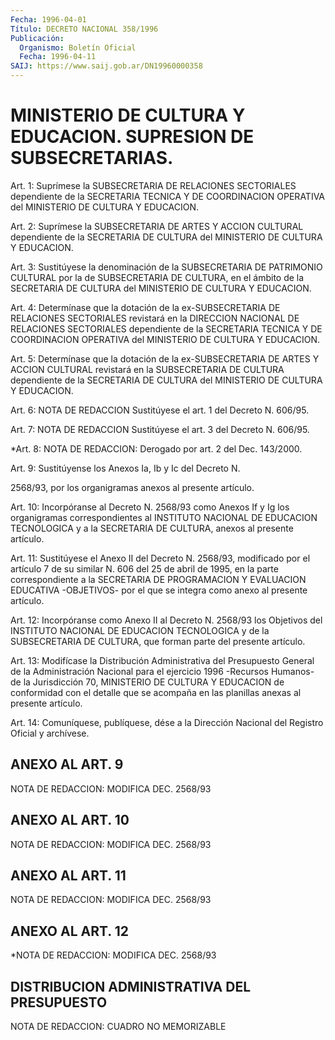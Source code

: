 ```yaml
---
Fecha: 1996-04-01
Título: DECRETO NACIONAL 358/1996
Publicación:
  Organismo: Boletín Oficial
  Fecha: 1996-04-11
SAIJ: https://www.saij.gob.ar/DN19960000358
---
```

# MINISTERIO DE CULTURA Y EDUCACION. SUPRESION DE SUBSECRETARIAS.

<a id="1"></a>
Art. 1: Suprímese la SUBSECRETARIA DE RELACIONES SECTORIALES dependiente  de  la  SECRETARIA TECNICA Y DE COORDINACION OPERATIVA del MINISTERIO DE CULTURA Y EDUCACION.

<a id="2"></a>
Art. 2: Suprímese la  SUBSECRETARIA  DE  ARTES  Y  ACCION CULTURAL dependiente de la SECRETARIA DE CULTURA del MINISTERIO DE CULTURA Y EDUCACION.

<a id="3"></a>
Art.  3:  Sustitúyese  la  denominación  de  la SUBSECRETARIA DE PATRIMONIO  CULTURAL  por  la  de SUBSECRETARIA DE CULTURA, en el ámbito de la SECRETARIA DE CULTURA  del  MINISTERIO  DE CULTURA Y EDUCACION.

<a id="4"></a>
Art.  4: Determínase  que  la dotación de la ex-SUBSECRETARIA DE RELACIONES  SECTORIALES  revistará  en  la  DIRECCION  NACIONAL DE RELACIONES SECTORIALES dependiente  de  la  SECRETARIA TECNICA Y DE COORDINACION  OPERATIVA  del  MINISTERIO  DE  CULTURA  Y EDUCACION.

<a id="5"></a>
Art.  5:  Determínase  que la dotación de la ex-SUBSECRETARIA DE ARTES Y ACCION CULTURAL revistará  en  la  SUBSECRETARIA DE CULTURA dependiente de la SECRETARIA DE CULTURA del MINISTERIO DE CULTURA Y EDUCACION.

<a id="6"></a>
Art. 6: NOTA DE REDACCION Sustitúyese el art. 1 del Decreto N. 606/95.

<a id="7"></a>
Art.  7: NOTA DE REDACCION Sustitúyese el art. 3 del Decreto N. 606/95.

<a id="8"></a>
*Art. 8: NOTA DE REDACCION: Derogado por art. 2 del Dec. 143/2000.

<a id="9"></a>
Art. 9: Sustitúyense los Anexos Ia, Ib y Ic del Decreto N.

2568/93, por los organigramas anexos al presente artículo.

<a id="10"></a>
Art. 10: Incorpóranse al Decreto N. 2568/93 como Anexos  If y  Ig los    organigramas   correspondientes  al  INSTITUTO  NACIONAL DE EDUCACION TECNOLOGICA  y  a  la  SECRETARIA  DE  CULTURA, anexos al presente artículo.

<a id="11"></a>
Art.  11:  Sustitúyese el Anexo  II  del  Decreto  N. 2568/93, modificado por el artículo 7 de su similar N. 606 del 25 de abril de 1995, en la parte correspondiente a la SECRETARIA DE PROGRAMACION Y EVALUACION  EDUCATIVA -OBJETIVOS- por el que se integra como anexo al presente artículo.

<a id="12"></a>
Art. 12: Incorpóranse  como  Anexo  II  al  Decreto N. 2568/93 los Objetivos del INSTITUTO NACIONAL DE EDUCACION TECNOLOGICA  y de la SUBSECRETARIA  DE  CULTURA,  que forman parte del presente artículo.

<a id="13"></a>
Art. 13: Modifícase la Distribución Administrativa del Presupuesto General de la Administración Nacional para el ejercicio 1996 -Recursos  Humanos-  de la  Jurisdicción  70, MINISTERIO DE CULTURA Y EDUCACION de conformidad  con  el detalle que se acompaña en las planillas anexas al presente artículo.

<a id="14"></a>
Art. 14: Comuníquese, publíquese, dése a  la  Dirección Nacional del Registro Oficial y archívese.

## ANEXO AL ART. 9

<a id="1"></a>
NOTA DE REDACCION: MODIFICA DEC. 2568/93

## ANEXO AL ART. 10

<a id="1"></a>
NOTA DE REDACCION: MODIFICA DEC. 2568/93

## ANEXO AL ART. 11

<a id="1"></a>
NOTA DE REDACCION: MODIFICA DEC. 2568/93

## ANEXO AL ART. 12

<a id="1"></a>
*NOTA DE REDACCION: MODIFICA DEC. 2568/93

## DISTRIBUCION ADMINISTRATIVA DEL PRESUPUESTO

<a id="1"></a>
NOTA DE REDACCION: CUADRO NO MEMORIZABLE